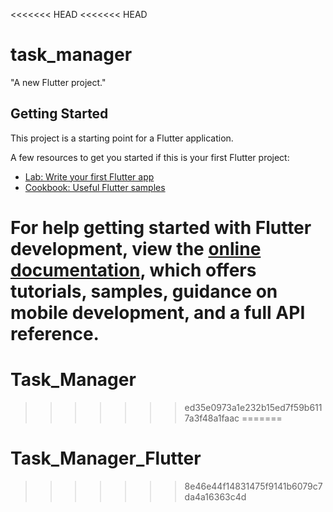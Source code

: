 <<<<<<< HEAD
<<<<<<< HEAD
# task_manager

"A new Flutter project."

## Getting Started

This project is a starting point for a Flutter application.

A few resources to get you started if this is your first Flutter project:

- [Lab: Write your first Flutter app](https://docs.flutter.dev/get-started/codelab)
- [Cookbook: Useful Flutter samples](https://docs.flutter.dev/cookbook)

For help getting started with Flutter development, view the
[online documentation](https://docs.flutter.dev/), which offers tutorials,
samples, guidance on mobile development, and a full API reference.
=======
# Task_Manager
>>>>>>> ed35e0973a1e232b15ed7f59b6117a3f48a1faac
=======
# Task_Manager_Flutter
>>>>>>> 8e46e44f14831475f9141b6079c7da4a16363c4d
